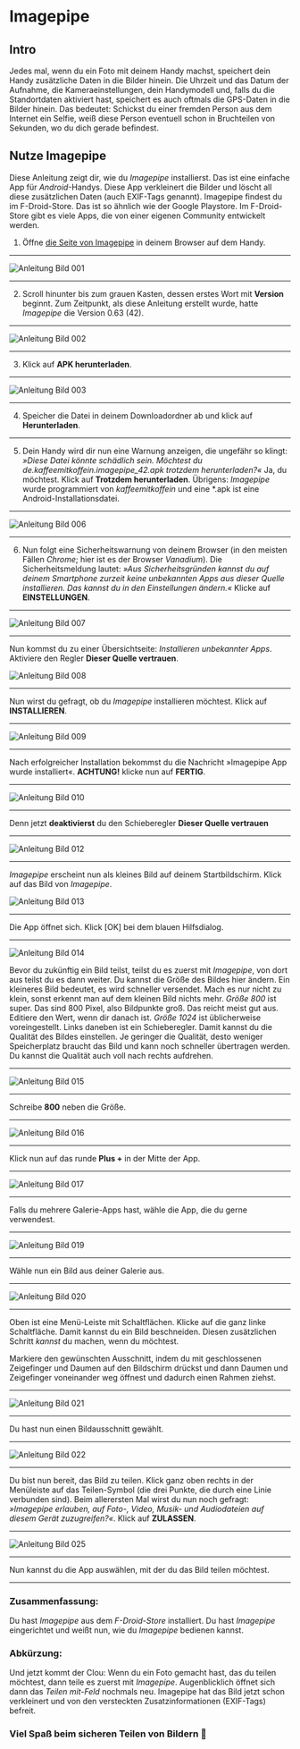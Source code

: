 # Imagepipe

## Intro
Jedes mal, wenn du ein Foto mit deinem Handy machst, speichert dein Handy zusätzliche Daten in die Bilder hinein. Die Uhrzeit und das Datum der Aufnahme, die Kameraeinstellungen, dein Handymodell und, falls du die Standortdaten aktiviert hast, speichert es auch oftmals die GPS-Daten in die Bilder hinein. Das bedeutet: Schickst du einer fremden Person aus dem Internet ein Selfie, weiß diese Person eventuell schon in Bruchteilen von Sekunden, wo du dich gerade befindest.

## Nutze Imagepipe

Diese Anleitung zeigt dir, wie du _Imagepipe_ installierst. Das ist eine einfache App für *Android*-Handys. Diese App verkleinert die Bilder und löscht all diese zusätzlichen Daten (auch EXIF-Tags genannt). Imagepipe findest du im F-Droid-Store. Das ist so ähnlich wie der Google Playstore. Im F-Droid-Store gibt es viele Apps, die von einer eigenen Community entwickelt werden.

1) Öffne [die Seite von Imagepipe](https://f-droid.org/de/packages/de.kaffeemitkoffein.imagepipe/) in deinem Browser auf dem Handy.

---

![Anleitung Bild 001](img/anleitung_imagepipe_001.jpg)

---

2) Scroll hinunter bis zum grauen Kasten, dessen erstes Wort mit **Version** beginnt. Zum Zeitpunkt, als diese Anleitung erstellt wurde, hatte _Imagepipe_ die Version 0.63 (42). 

---

![Anleitung Bild 002](img/anleitung_imagepipe_002.jpg)

---

3) Klick auf **APK herunterladen**.

---

![Anleitung Bild 003](img/anleitung_imagepipe_003.jpg)

---

4) Speicher die Datei in deinem Downloadordner ab und klick auf **Herunterladen**.

----

5) Dein Handy wird dir nun eine Warnung anzeigen, die ungefähr so klingt: _»Diese Datei könnte schädlich sein. Möchtest du de.kaffeemitkoffein.imagepipe_42.apk trotzdem herunterladen?«_ Ja, du möchtest. Klick auf **Trotzdem herunterladen**. Übrigens: *Imagepipe* wurde programmiert von *kaffeemitkoffein* und eine &ast;.apk ist eine Android-Installationsdatei.

----

![Anleitung Bild 006](img/anleitung_imagepipe_006.jpg)

----

6) Nun folgt eine Sicherheitswarnung von deinem Browser (in den meisten Fällen _Chrome_; hier ist es der Browser _Vanadium_). Die Sicherheitsmeldung lautet: _»Aus Sicherheitsgründen kannst du auf deinem Smartphone zurzeit keine unbekannten Apps aus dieser Quelle installieren. Das kannst du in den Einstellungen ändern.«_ Klicke auf **EINSTELLUNGEN**.

---

![Anleitung Bild 007](img/anleitung_imagepipe_007.jpg)

---

Nun kommst du zu einer Übersichtseite: _Installieren unbekannter Apps_. Aktiviere den Regler **Dieser Quelle vertrauen**.

![Anleitung Bild 008](img/anleitung_imagepipe_008.jpg)

---

Nun wirst du gefragt, ob du _Imagepipe_ installieren möchtest. Klick auf **INSTALLIEREN**.

---

![Anleitung Bild 009](img/anleitung_imagepipe_009.jpg)

---

Nach erfolgreicher Installation bekommst du die Nachricht »Imagepipe App wurde installiert«. **ACHTUNG!** klicke nun auf **FERTIG**.

---

![Anleitung Bild 010](img/anleitung_imagepipe_010.jpg)

---

Denn jetzt **deaktivierst** du den Schieberegler **Dieser Quelle vertrauen**

---

![Anleitung Bild 012](img/anleitung_imagepipe_012.jpg)

---

_Imagepipe_ erscheint nun als kleines Bild auf deinem Startbildschirm. Klick auf das Bild von _Imagepipe_. 

![Anleitung Bild 013](img/anleitung_imagepipe_013.jpg)

---

Die App öffnet sich. Klick [OK] bei dem blauen Hilfsdialog.

---

![Anleitung Bild 014](img/anleitung_imagepipe_014.jpg)

Bevor du zukünftig ein Bild teilst, teilst du es zuerst mit _Imagepipe_, von dort aus teilst du es dann weiter. Du kannst die Größe des Bildes hier ändern. Ein kleineres Bild bedeutet, es wird schneller versendet. Mach es nur nicht zu klein, sonst erkennt man auf dem kleinen Bild nichts mehr. _Größe 800_ ist super. Das sind 800 Pixel, also Bildpunkte groß. Das reicht meist gut aus. Editiere den Wert, wenn dir danach ist. _Größe 1024_ ist üblicherweise voreingestellt. Links daneben ist ein Schieberegler. Damit kannst du die Qualität des Bildes einstellen. Je geringer die Qualität, desto weniger Speicherplatz braucht das Bild und kann noch schneller übertragen werden. Du kannst die Qualität auch voll nach rechts aufdrehen.

---

![Anleitung Bild 015](img/anleitung_imagepipe_015.jpg)

---

Schreibe **800** neben die Größe.

---

![Anleitung Bild 016](img/anleitung_imagepipe_016.jpg)

---

Klick nun auf das runde **Plus +** in der Mitte der App.

---

![Anleitung Bild 017](img/anleitung_imagepipe_017.jpg)

---

Falls du mehrere Galerie-Apps hast, wähle die App, die du gerne verwendest.

---

![Anleitung Bild 019](img/anleitung_imagepipe_019.jpg)

---

Wähle nun ein Bild aus deiner Galerie aus.

---

![Anleitung Bild 020](img/anleitung_imagepipe_020.jpg)

---

Oben ist eine Menü-Leiste mit Schaltflächen. Klicke auf die ganz linke Schaltfläche. Damit kannst du ein Bild beschneiden. Diesen zusätzlichen Schritt _kannst_ du machen, wenn du möchtest.

Markiere den gewünschten Ausschnitt, indem du mit geschlossenen Zeigefinger und Daumen auf den Bildschirm drückst und dann Daumen und Zeigefinger voneinander weg öffnest und dadurch einen Rahmen ziehst.

---

![Anleitung Bild 021](img/anleitung_imagepipe_021.jpg)

---

Du hast nun einen Bildausschnitt gewählt.

---

![Anleitung Bild 022](img/anleitung_imagepipe_022.jpg)

---

Du bist nun bereit, das Bild zu teilen. Klick ganz oben rechts in der Menüleiste auf das Teilen-Symbol (die drei Punkte, die durch eine Linie verbunden sind). Beim allerersten Mal wirst du nun noch gefragt: _»Imagepipe erlauben, auf Foto-, Video, Musik- und Audiodateien auf diesem Gerät zuzugreifen?«_. Klick auf **ZULASSEN**.

---

![Anleitung Bild 025](img/anleitung_imagepipe_025.jpg)

---

Nun kannst du die App auswählen, mit der du das Bild teilen möchtest.

--- 

### Zusammenfassung:
Du hast _Imagepipe_ aus dem _F-Droid-Store_ installiert. Du hast _Imagepipe_ eingerichtet und weißt nun, wie du _Imagepipe_ bedienen kannst.

### Abkürzung:
Und jetzt kommt der Clou: Wenn du ein Foto gemacht hast, das du teilen möchtest, dann teile es zuerst mit _Imagepipe_. Augenblicklich öffnet sich dann das _Teilen mit-Feld_ nochmals neu. Imagepipe hat das Bild jetzt schon verkleinert und von den versteckten Zusatzinformationen (EXIF-Tags) befreit.

### Viel Spaß beim sicheren Teilen von Bildern 🙂